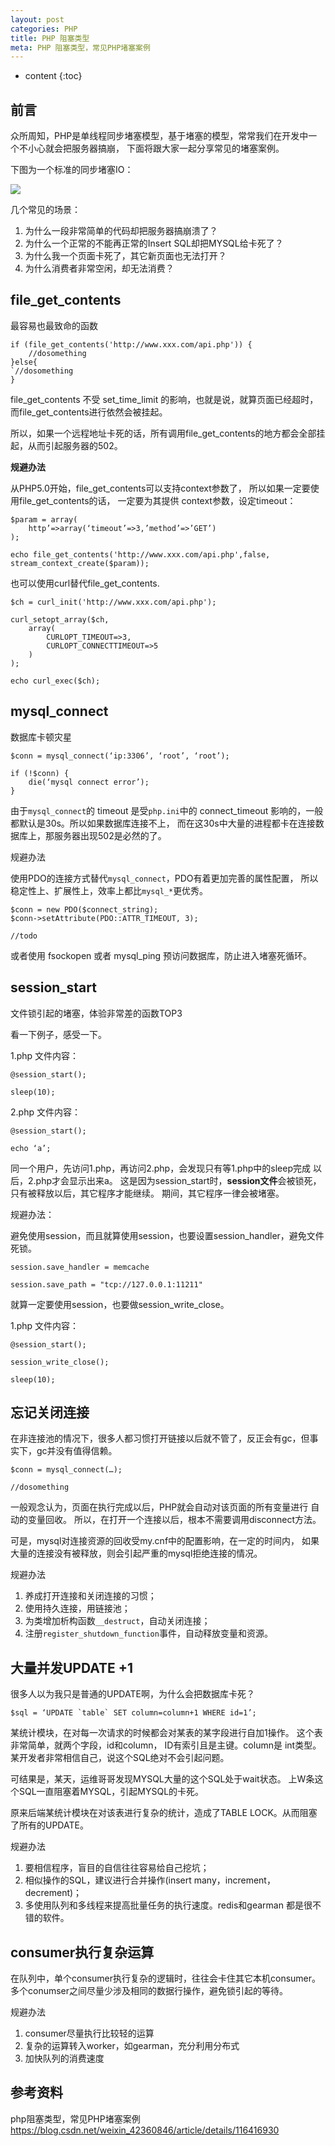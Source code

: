 ```yaml
---
layout: post
categories: PHP
title: PHP 阻塞类型
meta: PHP 阻塞类型，常见PHP堵塞案例
---
```

* content
{:toc}

## 前言

众所周知，PHP是单线程同步堵塞模型，基于堵塞的模型，常常我们在开发中一个不小心就会把服务器搞崩，
下面将跟大家一起分享常见的堵塞案例。

下图为一个标准的同步堵塞IO：

![]({{site.baseurl}}/images/20230110/20230110141830.jpg)

几个常见的场景：
1. 为什么一段非常简单的代码却把服务器搞崩溃了？
2. 为什么一个正常的不能再正常的Insert SQL却把MYSQL给卡死了？
3. 为什么我一个页面卡死了，其它新页面也无法打开？
4. 为什么消费者非常空闲，却无法消费？

## file_get_contents

最容易也最致命的函数
```
if (file_get_contents('http://www.xxx.com/api.php')) {
    //dosomething
}else{
`//dosomething
}
```

file_get_contents 不受 set_time_limit 的影响，也就是说，就算页面已经超时，而file_get_contents进行依然会被挂起。

所以，如果一个远程地址卡死的话，所有调用file_get_contents的地方都会全部挂起，从而引起服务器的502。

**规避办法**

从PHP5.0开始，file_get_contents可以支持context参数了， 所以如果一定要使用file_get_contents的话，
一定要为其提供 context参数，设定timeout：
```
$param = array(
    http’=>array(‘timeout’=>3,’method’=>’GET’)
);

echo file_get_contents('http://www.xxx.com/api.php',false, stream_context_create($param));
```
也可以使用curl替代file_get_contents.
```
$ch = curl_init('http://www.xxx.com/api.php');

curl_setopt_array($ch,
    array(
        CURLOPT_TIMEOUT=>3,
        CURLOPT_CONNECTTIMEOUT=>5
    )
);

echo curl_exec($ch);
```

## mysql_connect

数据库卡顿灾星

```
$conn = mysql_connect(‘ip:3306’, ‘root’, ‘root’);

if (!$conn) {
    die(‘mysql connect error’);
}
```

由于`mysql_connect`的 timeout 是受`php.ini`中的 connect_timeout 影响的，一般都默认是30s。所以如果数据库连接不上，
而在这30s中大量的进程都卡在连接数据库上，那服务器出现502是必然的了。

规避办法

使用PDO的连接方式替代`mysql_connect`，PDO有着更加完善的属性配置，
所以稳定性上、扩展性上，效率上都比`mysql_*`更优秀。

```
$conn = new PDO($connect_string);
$conn->setAttribute(PDO::ATTR_TIMEOUT, 3);

//todo
```

或者使用 fsockopen 或者 mysql_ping 预访问数据库，防止进入堵塞死循环。

## session_start

文件锁引起的堵塞，体验非常差的函数TOP3

看一下例子，感受一下。

1.php 文件内容：
```
@session_start();

sleep(10);
```

2.php 文件内容：
```
@session_start();

echo ‘a’;
```

同一个用户，先访问1.php，再访问2.php，会发现只有等1.php中的sleep完成 以后，2.php才会显示出来a。
这是因为session_start时，**session文件**会被锁死，只有被释放以后，其它程序才能继续。
期间，其它程序一律会被堵塞。

规避办法：

避免使用session，而且就算使用session，也要设置session_handler，避免文件死锁。
```
session.save_handler = memcache

session.save_path = "tcp://127.0.0.1:11211"
```

就算一定要使用session，也要做session_write_close。

1.php 文件内容：
```
@session_start();

session_write_close();

sleep(10);
```

## 忘记关闭连接

在非连接池的情况下，很多人都习惯打开链接以后就不管了，反正会有gc，但事实下，gc并没有值得信赖。
```
$conn = mysql_connect(…);

//dosomething
```

一般观念认为，页面在执行完成以后，PHP就会自动对该页面的所有变量进行 自动的变量回收。
所以，在打开一个连接以后，根本不需要调用disconnect方法。

可是，mysql对连接资源的回收受my.cnf中的配置影响，在一定的时间内，
如果大量的连接没有被释放，则会引起严重的mysql拒绝连接的情况。

规避办法
1. 养成打开连接和关闭连接的习惯；
2. 使用持久连接，用链接池；
3. 为类增加析构函数`__destruct`，自动关闭连接；
4. 注册`register_shutdown_function`事件，自动释放变量和资源。

## 大量并发UPDATE +1

很多人以为我只是普通的UPDATE啊，为什么会把数据库卡死？
```
$sql = ‘UPDATE `table` SET column=column+1 WHERE id=1’;
```

某统计模块，在对每一次请求的时候都会对某表的某字段进行自加1操作。 这个表非常简单，就两个字段，id和column，
ID有索引且是主键。column是 int类型。 某开发者非常相信自己，说这个SQL绝对不会引起问题。

可结果是，某天，运维哥哥发现MYSQL大量的这个SQL处于wait状态。 上W条这个SQL一直阻塞着MYSQL，引起MYSQL的卡死。

原来后端某统计模块在对该表进行复杂的统计，造成了TABLE LOCK。从而阻塞了所有的UPDATE。

规避办法
1. 要相信程序，盲目的自信往往容易给自己挖坑；
2. 相似操作的SQL，建议进行合并操作(insert many，increment， decrement)；
3. 多使用队列和多线程来提高批量任务的执行速度。redis和gearman 都是很不错的软件。

## consumer执行复杂运算

在队列中，单个consumer执行复杂的逻辑时，往往会卡住其它本机consumer。
多个conumser之间尽量少涉及相同的数据行操作，避免锁引起的等待。

规避办法
1. consumer尽量执行比较轻的运算
2. 复杂的运算转入worker，如gearman，充分利用分布式
3. 加快队列的消费速度


## 参考资料

php阻塞类型，常见PHP堵塞案例 <https://blog.csdn.net/weixin_42360846/article/details/116416930>